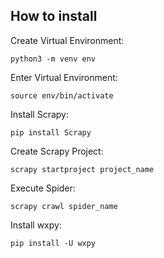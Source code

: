 ## How to install

Create Virtual Environment:   
```
python3 -m venv env
```

Enter Virtual Environment:
```
source env/bin/activate 
```

Install Scrapy:
```
pip install Scrapy
```

Create Scrapy Project:
```
scrapy startproject project_name
```

Execute Spider:
```
scrapy crawl spider_name
```

Install wxpy:
```
pip install -U wxpy
```

